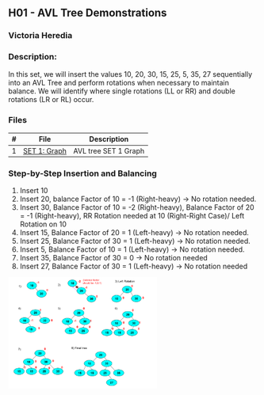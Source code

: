 ## H01 - AVL Tree Demonstrations
### Victoria Heredia
### Description:
In this set, we will insert the values 10, 20, 30, 15, 25, 5, 35, 27 sequentially into an AVL Tree and perform rotations when necessary to maintain balance. We will identify where single rotations (LL or RR) and double rotations (LR or RL) occur.



### Files

|   #   | File             | Description                                        |
| :---: | ---------------- | -------------------------------------------------- |
|   1   | [SET 1: Graph](./AVL_TREE_SET1.png) | AVL tree SET 1 Graph            |


### Step-by-Step Insertion and Balancing
1. Insert 10
2. Insert 20, balance Factor of 10 = -1 (Right-heavy) → No rotation needed.
3. Insert 30, Balance Factor of 10 = -2 (Right-heavy), Balance Factor of 20 = -1 (Right-heavy), RR Rotation needed at 10 (Right-Right Case)/ Left Rotation on 10
4. Insert 15, Balance Factor of 20 = 1 (Left-heavy) → No rotation needed.
5. Insert 25, Balance Factor of 30 = 1 (Left-heavy) → No rotation needed.
6. Insert 5, Balance Factor of 10 = 1 (Left-heavy) → No rotation needed.
7. Insert 35, Balance Factor of 30 = 0 → No rotation needed
8. Insert 27, Balance Factor of 30 = 1 (Left-heavy) → No rotation needed

<img src=AVL_TREE_SET1.png width=300>